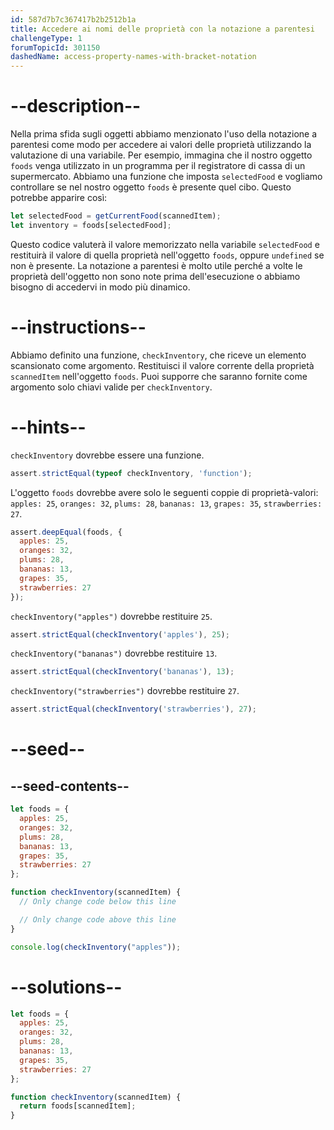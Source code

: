```yaml
---
id: 587d7b7c367417b2b2512b1a
title: Accedere ai nomi delle proprietà con la notazione a parentesi
challengeType: 1
forumTopicId: 301150
dashedName: access-property-names-with-bracket-notation
---
```


# --description--

Nella prima sfida sugli oggetti abbiamo menzionato l'uso della notazione a parentesi come modo per accedere ai valori delle proprietà utilizzando la valutazione di una variabile. Per esempio, immagina che il nostro oggetto `foods` venga utilizzato in un programma per il registratore di cassa di un supermercato. Abbiamo una funzione che imposta `selectedFood` e vogliamo controllare se nel nostro oggetto `foods` è presente quel cibo. Questo potrebbe apparire così:

```js
let selectedFood = getCurrentFood(scannedItem);
let inventory = foods[selectedFood];
```

Questo codice valuterà il valore memorizzato nella variabile `selectedFood` e restituirà il valore di quella proprietà nell'oggetto `foods`, oppure `undefined` se non è presente. La notazione a parentesi è molto utile perché a volte le proprietà dell'oggetto non sono note prima dell'esecuzione o abbiamo bisogno di accedervi in modo più dinamico.

# --instructions--

Abbiamo definito una funzione, `checkInventory`, che riceve un elemento scansionato come argomento. Restituisci il valore corrente della proprietà `scannedItem` nell'oggetto `foods`. Puoi supporre che saranno fornite come argomento solo chiavi valide per `checkInventory`.

# --hints--

`checkInventory` dovrebbe essere una funzione.

```js
assert.strictEqual(typeof checkInventory, 'function');
```

L'oggetto `foods` dovrebbe avere solo le seguenti coppie di proprietà-valori: `apples: 25`, `oranges: 32`, `plums: 28`, `bananas: 13`, `grapes: 35`, `strawberries: 27`.

```js
assert.deepEqual(foods, {
  apples: 25,
  oranges: 32,
  plums: 28,
  bananas: 13,
  grapes: 35,
  strawberries: 27
});
```

`checkInventory("apples")` dovrebbe restituire `25`.

```js
assert.strictEqual(checkInventory('apples'), 25);
```

`checkInventory("bananas")` dovrebbe restituire `13`.

```js
assert.strictEqual(checkInventory('bananas'), 13);
```

`checkInventory("strawberries")` dovrebbe restituire `27`.

```js
assert.strictEqual(checkInventory('strawberries'), 27);
```

# --seed--

## --seed-contents--

```js
let foods = {
  apples: 25,
  oranges: 32,
  plums: 28,
  bananas: 13,
  grapes: 35,
  strawberries: 27
};

function checkInventory(scannedItem) {
  // Only change code below this line

  // Only change code above this line
}

console.log(checkInventory("apples"));
```

# --solutions--

```js
let foods = {
  apples: 25,
  oranges: 32,
  plums: 28,
  bananas: 13,
  grapes: 35,
  strawberries: 27
};

function checkInventory(scannedItem) {
  return foods[scannedItem];
}
```
